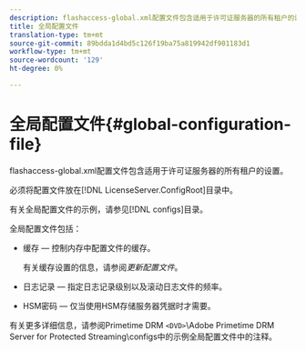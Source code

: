 ```yaml
---
description: flashaccess-global.xml配置文件包含适用于许可证服务器的所有租户的设置。
title: 全局配置文件
translation-type: tm+mt
source-git-commit: 89bdda1d4bd5c126f19ba75a819942df901183d1
workflow-type: tm+mt
source-wordcount: '129'
ht-degree: 0%

---
```



# 全局配置文件{#global-configuration-file}

flashaccess-global.xml配置文件包含适用于许可证服务器的所有租户的设置。

必须将配置文件放在[!DNL LicenseServer.ConfigRoot]目录中。

有关全局配置文件的示例，请参见[!DNL configs]目录。

全局配置文件包括：

* 缓存 — 控制内存中配置文件的缓存。

   有关缓存设置的信息，请参阅&#x200B;*更新配置文件*。
* 日志记录 — 指定日志记录级别以及滚动日志文件的频率。
* HSM密码 — 仅当使用HSM存储服务器凭据时才需要。

有关更多详细信息，请参阅Primetime DRM `<DVD>`\Adobe Primetime DRM Server for Protected Streaming\configs中的示例全局配置文件中的注释。
